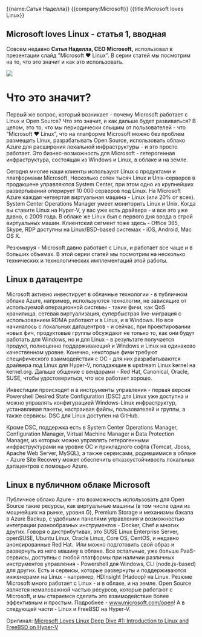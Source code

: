 {{name:Сатья Наделла}}
{{company:Microsoft}}
{{title:Microsoft loves Linux}}
## Microsoft loves Linux - статья 1, вводная ##

Совсем недавно **Сатья Наделла, CEO Microsoft,** использовал в презентации слайд "Microsoft ♥ Linux". В серии статей мы посмотрим на то, что это значит и как это использовать.

![](https://habrastorage.org/files/22c/753/6d7/22c7536d7f584637a2f94de2253a1bbf.png)

# Что это значит? #

Первый же вопрос, который возникает - почему Microsoft работает с Linux и Open Source? Что это значит, и как дальше будет развиваться? В целом, это то, что мы периодически слышим от пользователей - что “Microsoft ♥ Linux”, что на платформе Microsoft можно без проблем размещать Linux, разрабатывать Open Source, использовать облако Azure для расширения локальной инфраструктуры - и это просто работает. Это бизнес-возможность для Microsoft - гетерогенная инфраструктура, состоящая из Windows и Linux, в облаке и на земле. 

Сегодня многие наши клиенты используют Linux с продуктами и платформами Microsoft. Несколько сотен тысяч Linux и Unix-серверов в продакшене управляются System Center, при этом одно из крупнейших развертываний оперирует 10 000 серверов под Linux. На Microsoft Azure каждая четвертая виртуальная машина - Linux (или 20% от всех). System Center Operations Manager умеет мониторить Linux и Unix. Когда вы ставите Linux на Hyper-V, у вас уже есть драйвера - и все это уже давно, с 2009 года. В облаке же Linux был с первого дня ввода в строй виртуальных машин. Клиентский сегмент тоже здесь - Office 365, Skype, RDP доступны на Linux/BSD-based системах - iOS, Android, Mac OS X. 

Резюмируя - Microsoft давно работает с Linux, и работает все чаще и в больших объемах. В этой серии статей мы посмотрим на несколько технических и технологических имплементаций этой работы.

## Linux в датацентре ##

Microsoft активно инвестирует в облачные технологии - в публичном облаке Azure, например, используются технологии, не зависящие от используемой операционной системы - такие фичи, как QoS хранилища, сетевая виртуализация, супербыстрая live-миграция с использованием RDMA работают и в Linux, и в Windows. Но все начиналось с локальных датацентров - и сейчас, при проектировании новых фич, продуктовые группы обсуждают не только то, как они будут работать для Windows, но и для Linux - в результате получается продукт, полноценно поддерживающий и Windows и Linux на одинаково качественном уровне. Конечно, некоторые фичи требуют специфического взаимодействия с ОС - для них разрабатываются драйвера под Linux для Hyper-V, попадающие в upstream Linux kernel на kernel.org. Дальше общение с вендорами - Red Hat, Canonical, Oracle, SUSE, чтобы удостовериться, что все работает хорошо.

Инвестиции происходят и в инструменты управления - первая версия Powershell Desired State Configuration (DSC) для Linux уже доступна и можно управлять конфигурацией Windows-Linux инфраструктур, устанавливая пакеты, настраивая файлы, пользователей и группы, а также сервисы. DSC для Linux доступен на GitHub. 

Кроме DSC, поддержка есть в System Center Operations Manager, Configuration Manager, Virtual Machine Manager и Data Protection Manager, из которых можно управлять гетерогенными инфраструктурами на уровне ОС и прикладного софта (Tomcat, Jboss, Apache Web Server, MySQL), а также сервисами, родившимися в облаке - Azure Site Recovery может обеспечить отказоустойчивость локальных датацентров с помощью Azure.

## Linux в публичном облаке Microsoft ##

Публичное облако Azure - это возможность использовать для Open Source такие ресурсы, как виртуальные машины (в том числе одни из мощнейших на рынке, уровня G), Premium Storage и механизмы бэкапа в Azure Backup, с удобными панелями управления и возможностью интеграции разнообразных инструментов - Docker, Chef и многих других. Говоря о дистрибутивах, это SUSE Linux Enterprise Server, openSUSE, Ubuntu Linux, Oracle Linux, Core OS, CentOS, и недавно анонсированные Red Hat.  Или можно подготовить свой образ и развернуть из него машину в облаке. 
Все остальные, уже больше PaaS-сервисы, доступны с любой платформы при наличии различных инструментов управления - Powershell для Windows, CLI (node.js-based) для других. Есть и сервисы, которые развернуты и поддерживаются инженерами на Linux - например, HDInsight (Hadoop) на Linux.
Резюме
Microsoft много работает с Linux - и в облаке, и на земле. Open Source является немаловажной частью ресурсов, которые работают с Microsoft, и мы стараемся сделать это взаимодействие более эффективным и простым. Подробнее - www.microsoft.com/open! А в следующей части - Linux и FreeBSD на Hyper-V.

Оригинал: [Microsoft Loves Linux Deep Dive #1: Introduction to Linux and FreeBSD on Hyper-V](http://blogs.technet.com/b/windowsserver/archive/2015/05/06/microsoft-loves-linux.aspx)

